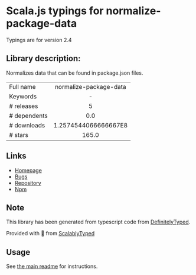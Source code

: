 
# Scala.js typings for normalize-package-data

Typings are for version 2.4

## Library description:
Normalizes data that can be found in package.json files.

|                    |                 |
| ------------------ | :-------------: |
| Full name          | normalize-package-data |
| Keywords           | - |
| # releases         | 5 |
| # dependents       | 0.0 |
| # downloads        | 1.2574544066666667E8 |
| # stars            | 165.0 |

## Links
- [Homepage](https://github.com/npm/normalize-package-data#readme)
- [Bugs](https://github.com/npm/normalize-package-data/issues)
- [Repository](https://github.com/npm/normalize-package-data)
- [Npm](https://www.npmjs.com/package/normalize-package-data)
    


## Note
This library has been generated from typescript code from [DefinitelyTyped](https://definitelytyped.org).

Provided with :purple_heart: from [ScalablyTyped](https://github.com/oyvindberg/ScalablyTyped)

## Usage
See [the main readme](../../readme.md) for instructions.


